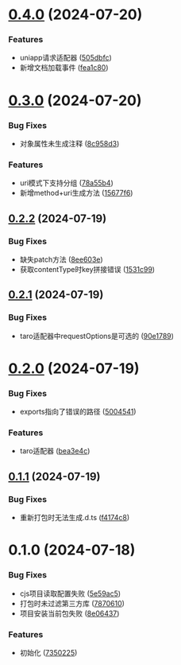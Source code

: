 

# [0.4.0](https://github.com/foca-js/foca-openapi/compare/0.3.0...0.4.0) (2024-07-20)


### Features

* uniapp请求适配器 ([505dbfc](https://github.com/foca-js/foca-openapi/commit/505dbfcafc632011cfe6d9ae3a36286f6296f089))
* 新增文档加载事件 ([fea1c80](https://github.com/foca-js/foca-openapi/commit/fea1c8080f77fe9ba114f36c0783a20453822132))

# [0.3.0](https://github.com/foca-js/foca-openapi/compare/0.2.2...0.3.0) (2024-07-20)


### Bug Fixes

* 对象属性未生成注释 ([8c958d3](https://github.com/foca-js/foca-openapi/commit/8c958d3428820242aa6d5a330dfe36235c6e59e1))


### Features

* uri模式下支持分组 ([78a55b4](https://github.com/foca-js/foca-openapi/commit/78a55b46d7945e7930b08bfc1e9a3f617335d51f))
* 新增method+uri生成方法 ([15677f6](https://github.com/foca-js/foca-openapi/commit/15677f6caa30c0edb721ed44a549e298e7bc79ed))

## [0.2.2](https://github.com/foca-js/foca-openapi/compare/0.2.1...0.2.2) (2024-07-19)


### Bug Fixes

* 缺失patch方法 ([8ee603e](https://github.com/foca-js/foca-openapi/commit/8ee603ea2c13dd5ee1d5445dbdfa2a644a528e17))
* 获取contentType时key拼接错误 ([1531c99](https://github.com/foca-js/foca-openapi/commit/1531c99ff7d0c04d59801cd4ac8376958c7e8b5b))

## [0.2.1](https://github.com/foca-js/foca-openapi/compare/0.2.0...0.2.1) (2024-07-19)


### Bug Fixes

* taro适配器中requestOptions是可选的 ([90e1789](https://github.com/foca-js/foca-openapi/commit/90e1789db43ec44a69e8a0d03875f05f9a64cb86))

# [0.2.0](https://github.com/foca-js/foca-openapi/compare/0.1.1...0.2.0) (2024-07-19)


### Bug Fixes

* exports指向了错误的路径 ([5004541](https://github.com/foca-js/foca-openapi/commit/5004541ad044db4cf6fec0a6689b19e4a882bf30))


### Features

* taro适配器 ([bea3e4c](https://github.com/foca-js/foca-openapi/commit/bea3e4c024e0d837760113de2b9c26e4b99e2b0e))

## [0.1.1](https://github.com/foca-js/foca-openapi/compare/0.1.0...0.1.1) (2024-07-19)


### Bug Fixes

* 重新打包时无法生成.d.ts ([f4174c8](https://github.com/foca-js/foca-openapi/commit/f4174c88f6142fa5406718ee3a340561d379b49d))

# 0.1.0 (2024-07-18)


### Bug Fixes

* cjs项目读取配置失败 ([5e59ac5](https://github.com/foca-js/foca-openapi/commit/5e59ac5f9d03b9eba08afb23d38e4319cba40571))
* 打包时未过滤第三方库 ([7870610](https://github.com/foca-js/foca-openapi/commit/787061041fab148c365de864e0a66c41509443c8))
* 项目安装当前包失败 ([8e06437](https://github.com/foca-js/foca-openapi/commit/8e0643727c7d3733f05c446d2575fc167577f8f8))


### Features

* 初始化 ([7350225](https://github.com/foca-js/foca-openapi/commit/73502250bec4a69a79a70259d4835ead37670e06))
